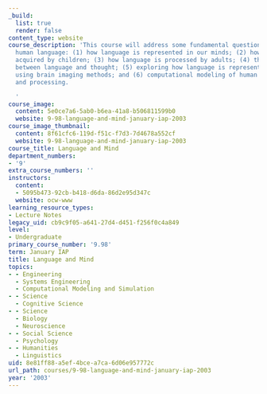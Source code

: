 ```yaml
---
_build:
  list: true
  render: false
content_type: website
course_description: 'This course will address some fundamental questions regarding
  human language: (1) how language is represented in our minds; (2) how language is
  acquired by children; (3) how language is processed by adults; (4) the relationship
  between language and thought; (5) exploring how language is represented and processed
  using brain imaging methods; and (6) computational modeling of human language acquisition
  and processing.

  '
course_image:
  content: 5e0ce7a6-5ab0-b6ea-41a8-b506811599b0
  website: 9-98-language-and-mind-january-iap-2003
course_image_thumbnail:
  content: 8f61cfc6-119d-f51c-f7d3-7d4678a552cf
  website: 9-98-language-and-mind-january-iap-2003
course_title: Language and Mind
department_numbers:
- '9'
extra_course_numbers: ''
instructors:
  content:
  - 5095b473-92cb-b418-d6da-86d2e95d347c
  website: ocw-www
learning_resource_types:
- Lecture Notes
legacy_uid: cb9c9f05-a641-27d4-d451-f256f0c4a849
level:
- Undergraduate
primary_course_number: '9.98'
term: January IAP
title: Language and Mind
topics:
- - Engineering
  - Systems Engineering
  - Computational Modeling and Simulation
- - Science
  - Cognitive Science
- - Science
  - Biology
  - Neuroscience
- - Social Science
  - Psychology
- - Humanities
  - Linguistics
uid: 8e81ff88-a5ef-4bce-a7ca-6d06e957772c
url_path: courses/9-98-language-and-mind-january-iap-2003
year: '2003'
---
```

